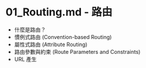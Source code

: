 # 01_Routing.md - 路由

*   什麼是路由？
*   慣例式路由 (Convention-based Routing)
*   屬性式路由 (Attribute Routing)
*   路由參數與約束 (Route Parameters and Constraints)
*   URL 產生
